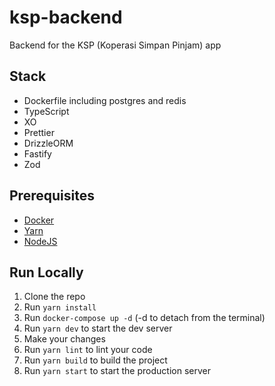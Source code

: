 # ksp-backend

Backend for the KSP (Koperasi Simpan Pinjam) app

## Stack

- Dockerfile including postgres and redis
- TypeScript
- XO
- Prettier
- DrizzleORM
- Fastify
- Zod

## Prerequisites

- [Docker](https://docs.docker.com/get-docker/)
- [Yarn](https://yarnpkg.com/getting-started/install)
- [NodeJS](https://nodejs.org/en/download/)

## Run Locally

1. Clone the repo
2. Run `yarn install`
3. Run `docker-compose up -d` (-d to detach from the terminal)
4. Run `yarn dev` to start the dev server
5. Make your changes
6. Run `yarn lint` to lint your code
7. Run `yarn build` to build the project
8. Run `yarn start` to start the production server

